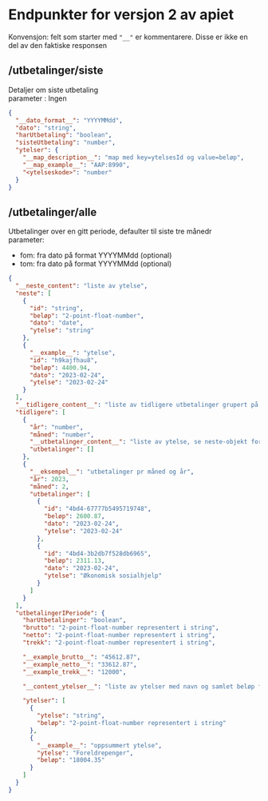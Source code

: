 # Endpunkter for versjon 2 av apiet

Konvensjon: felt som starter med `"__"` er kommentarere. Disse er  ikke en del av den faktiske responsen

##    /utbetalinger/siste
Detaljer om siste utbetaling \
parameter : Ingen

```json
{
  "__dato_format__": "YYYYMMdd",
  "dato": "string",
  "harUtbetaling": "boolean",
  "sisteUtbetaling": "number",
  "ytelser": {
    "__map_description__": "map med key=ytelsesId og value=beløp",
    "__map_example__": "AAP:8990",
    "<ytelseskode>": "number"
  }
}
```

##    /utbetalinger/alle
Utbetalinger over en gitt periode, defaulter til siste tre månedr\
parameter:
* fom: fra dato på format YYYYMMdd (optional)
* tom: fra dato på format YYYYMMdd (optional)

```json
{
  "__neste_content": "liste av ytelse",
  "neste": [
    {
      "id": "string",
      "beløp": "2-point-float-number",
      "dato": "date",
      "ytelse": "string"
    },
    {
      "__example__": "ytelse",
      "id": "h9kajfhau8",
      "beløp": 4400.94,
      "dato": "2023-02-24",
      "ytelse": "2023-02-24"
    }
  ],
  "__tidligere_content__": "liste av tidligere utbetalinger grupert på måned og år",
  "tidligere": [
    {
      "år": "number",
      "måned": "number",
      "__utbetalinger_content__": "liste av ytelse, se neste-objekt for eksempel",
      "utbetalinger": []
    },
    {
      "__eksempel__": "utbetalinger pr måned og år",
      "år": 2023,
      "måned": 2,
      "utbetalinger": [
        {
          "id": "4bd4-67777b5495719748",
          "beløp": 2600.87,
          "dato": "2023-02-24",
          "ytelse": "2023-02-24"
        },
        {
          "id": "4bd4-3b2db7f528db6965",
          "beløp": 2311.13,
          "dato": "2023-02-24",
          "ytelse": "Økonomisk sosialhjelp"
        }
      ]
    }
  ],
  "utbetalingerIPeriode": {
    "harUtbetalinger": "boolean",
    "brutto": "2-point-float-number representert i string",
    "netto": "2-point-float-number representert i string",
    "trekk": "2-point-float-number representert i string",

    "__example_brutto__": "45612.87",
    "__example_netto__": "33612.87",
    "__example_trekk__": "12000",

    "__content_ytelser__": "liste av ytelser med navn og samlet beløp for periode",

    "ytelser": [
      {
        "ytelse": "string",
        "beløp": "2-point-float-number representert i string"
      },
      {
        "__example__": "oppsummert ytelse",
        "ytelse": "Foreldrepenger",
        "beløp": "18004.35"
      }
    ]
  }
}
```
